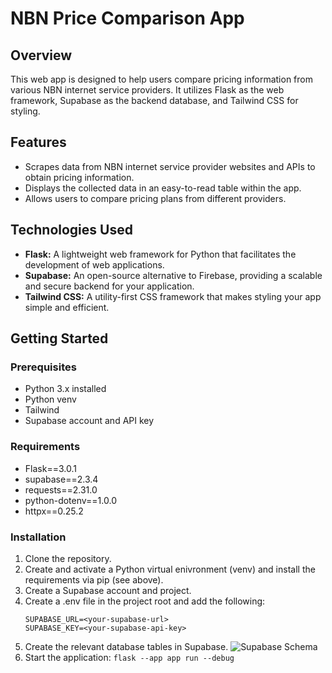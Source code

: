 # NBN Price Comparison App

## Overview
This web app is designed to help users compare pricing information from various NBN internet service providers. It utilizes Flask as the web framework, Supabase as the backend database, and Tailwind CSS for styling.

## Features
- Scrapes data from NBN internet service provider websites and APIs to obtain pricing information.
- Displays the collected data in an easy-to-read table within the app.
- Allows users to compare pricing plans from different providers.

## Technologies Used
- **Flask:** A lightweight web framework for Python that facilitates the development of web applications.
- **Supabase:** An open-source alternative to Firebase, providing a scalable and secure backend for your application.
- **Tailwind CSS:** A utility-first CSS framework that makes styling your app simple and efficient.

## Getting Started
### Prerequisites
- Python 3.x installed
- Python venv
- Tailwind
- Supabase account and API key

### Requirements
- Flask==3.0.1
- supabase==2.3.4
- requests==2.31.0
- python-dotenv==1.0.0
- httpx==0.25.2

### Installation
1. Clone the repository.
2. Create and activate a Python virtual enivronment (venv) and install the requirements via pip (see above).
3. Create a Supabase account and project.
4. Create a .env file in the project root and add the following:
    ```env
   SUPABASE_URL=<your-supabase-url>
   SUPABASE_KEY=<your-supabase-api-key>
   ```
5. Create the relevant database tables in Supabase.
   ![Supabase Schema](https://i.imgur.com/vcLjG2Y.png)
6. Start the application: ```flask --app app run --debug```